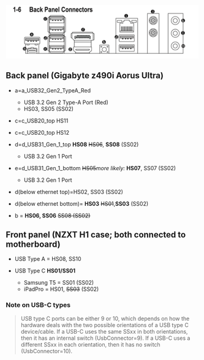 

![Motherboard Back Panel](usb_back_panel_z490i.png)

## Back panel (Gigabyte z490i Aorus Ultra)

* a=a_USB32_Gen2_TypeA_Red
	* USB 3.2 Gen 2 Type-A Port (Red)
	* HS03, SS05 (SS02)

* c=c_USB20_top HS11
* c=c_USB20_top HS12

* d=d_USB31_Gen_1_top **HS08** ~~HS06~~, **SS08** (SS02)
	* USB 3.2 Gen 1 Port
* e=d_USB31_Gen_1_bottom ~~HS05~~_more likely:_ **HS07**, SS07 (SS02)
	* USB 3.2 Gen 1 Port


* d(below ethernet top)=HS02, SS03 (SS02)
* d(below ethernet bottom)= **HS03** ~~HS01~~,**SS03** (SS02)


* b = **HS06, SS06** ~~SS08 (SS02)~~

## Front panel (NZXT H1 case; both connected to motherboard)
* USB Type A = HS08, SS10

* USB Type C **HS01/SS01**
	* Samsung T5 = SS01 (SS02)
	* iPadPro = HS01, ~~SS03~~ (SS02)


### Note on USB-C types
> USB type C ports can be either 9 or 10, which depends on how the hardware deals with the two possible orientations of a USB type C device/cable.
> If a USB-C uses the same SSxx in both orientations, then it has an internal switch (UsbConnector=9).
> If a USB-C uses a different SSxx in each orientation, then it has no switch (UsbConnector=10).


